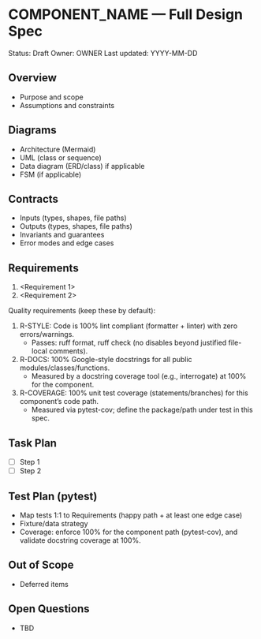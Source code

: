 # COMPONENT_NAME — Full Design Spec

Status: Draft
Owner: OWNER
Last updated: YYYY-MM-DD

## Overview

- Purpose and scope
- Assumptions and constraints

## Diagrams

- Architecture (Mermaid)
- UML (class or sequence)
- Data diagram (ERD/class) if applicable
- FSM (if applicable)

## Contracts

- Inputs (types, shapes, file paths)
- Outputs (types, shapes, file paths)
- Invariants and guarantees
- Error modes and edge cases

## Requirements

1. <Requirement 1>
2. <Requirement 2>

Quality requirements (keep these by default):

1. R-STYLE: Code is 100% lint compliant (formatter + linter) with zero errors/warnings.
	- Passes: ruff format, ruff check (no disables beyond justified file-local comments).
2. R-DOCS: 100% Google-style docstrings for all public modules/classes/functions.
	- Measured by a docstring coverage tool (e.g., interrogate) at 100% for the component.
3. R-COVERAGE: 100% unit test coverage (statements/branches) for this component’s code path.
	- Measured via pytest-cov; define the package/path under test in this spec.

## Task Plan

- [ ] Step 1
- [ ] Step 2

## Test Plan (pytest)

- Map tests 1:1 to Requirements (happy path + at least one edge case)
- Fixture/data strategy
- Coverage: enforce 100% for the component path (pytest-cov), and validate docstring coverage at 100%.

## Out of Scope

- Deferred items

## Open Questions

- TBD
